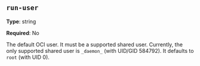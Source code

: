 ``run-user``
------------

**Type**: string

**Required**: No

The default OCI user. It must be a supported shared user. Currently, the only
supported shared user is `_daemon_` (with UID/GID 584792). It defaults to
`root` (with UID 0).